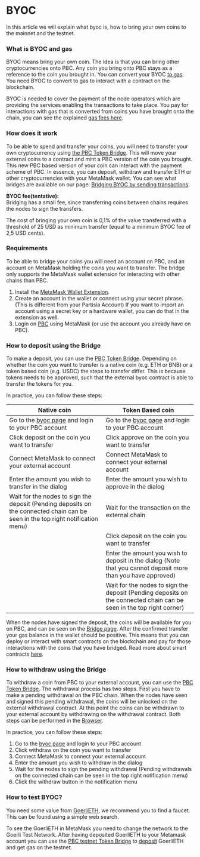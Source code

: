 # BYOC
In this article we will explain what byoc is, how to bring your own coins to the mainnet and the testnet.

### What is BYOC and gas

BYOC means bring your own coin. The idea is that you can bring other cryptocurrencies onto PBC. 
Any coin you bring onto PBC stays as a reference to the coin you brought in. 
You can convert your BYOC [to gas](../smart-contracts/gas/transaction-gas-prices.md). 
You need BYOC to convert to gas to interact with a contract on the blockchain.

BYOC is needed to cover the payment of the node operators which are providing the services enabling the transactions to take place. 
You pay for interactions with gas that is converted from coins you have brought onto the chain, you can see the explained [gas fees here](../smart-contracts/gas/transaction-gas-prices.md). 

### How does it work

To be able to spend and transfer your coins, you will need to transfer your own cryptocurrency using [the PBC Token Bridge](https://browser.partisiablockchain.com/account?tab=byoc). 
This will move your external coins to a contract and mint a PBC version of the coin you brought. 
This new PBC based version of your coin can interact with the payment scheme of PBC. 
In essence, you can deposit, withdraw and transfer ETH or other cryptocurrencies with your MetaMask wallet.
You can see what bridges are available on our page: [Bridging BYOC by sending transactions](bridging-byoc-by-sending-transactions.md).

**BYOC fee(tentative):** <br/>
Bridging has a small fee, since transferring coins between chains requires the nodes to sign the transfers.

The cost of bringing your own coin is 0,1% of the value transferred with a threshold of 25 USD as minimum transfer 
(equal to a minimum BYOC fee of 2,5 USD cents).

### Requirements
[//]: # ( TODO not sure we want how to create accounts to be a part of this page)
To be able to bridge your coins you will need an account on PBC, and an account on MetaMask holding the
coins you want to transfer. The bridge only supports the MetaMask wallet extension for interacting with
other chains than PBC.

1. Install the [MetaMask Wallet Extension](https://metamask.io/download/).
2. Create an account in the wallet or connect using your secret phrase. (This is different from your Partisia Account)
   If you want to import an account using a secret key or a hardware wallet, you can do that in the extension as well.
3. Login on [PBC](https://browser.partisiablockchain.com/account?tab=byoc) using MetaMask (or use the account you already have on PBC).

### How to deposit using the Bridge

To make a deposit, you can use the [PBC Token Bridge](https://browser.partisiablockchain.com/account?tab=byoc).
Depending on whether the coin you want to transfer is a native coin (e.g. ETH or BNB) or a token based coin (e.g. USDC) the steps to transfer
differ. This is because tokens needs to be approved, such that the external byoc contract is able to transfer the tokens for you.

In practice, you can follow these steps:

| Native coin                                                                                                                     | Token Based coin                                                                                                     |
|---------------------------------------------------------------------------------------------------------------------------------|----------------------------------------------------------------------------------------------------------------------|
| Go to the [byoc page](https://browser.partisiablockchain.com/account?tab=byoc) and login to your PBC account                    | Go to the [byoc page](https://browser.partisiablockchain.com/account?tab=byoc) and login to your PBC account         |
| Click deposit on the coin you want to transfer                                                                                  | Click approve on the coin you want to transfer                                                                       |
| Connect MetaMask to connect your external account                                                                               | Connect MetaMask to connect your external account                                                                    |
| Enter the amount you wish to transfer in the dialog                                                                             | Enter the amount you wish to approve in the dialog                                                                   |
| Wait for the nodes to sign the deposit (Pending deposits on the connected chain can be seen in the top right notification menu) | Wait for the transaction on the external chain                                                                       |
|                                                                                                                                 | Click deposit on the coin you want to transfer                                                                       |
|                                                                                                                                 | Enter the amount you wish to deposit in the dialog (Note that you cannot deposit more than you have approved)        |
|                                                                                                                                 | Wait for the nodes to sign the deposit (Pending deposits on the connected chain can be seen in the top right corner) |

When the nodes have signed the deposit, the coins will be available for you on PBC, and can be seen on the [Bridge page](https://browser.partisiablockchain.com/account?tab=byoc).
After the confirmed transfer your gas balance in the wallet should be positive. This means that you can deploy or interact with smart contracts on the blockchain and pay for those interactions with the coins that you have bridged. 
Read more about smart contracts [here](../smart-contracts/what-is-a-smart-contract.md).


### How to withdraw using the Bridge

To withdraw a coin from PBC to your external account, you can use the [PBC Token Bridge](https://browser.partisiablockchain.com/account?tab=byoc).
The withdrawal process has two steps. First you have to make a pending withdrawal on the PBC chain.
When the nodes have seen and signed this pending withdrawal, the coins will be unlocked on the external
withdrawal contract. At this point the coins can be withdrawn to your external account by withdrawing on
the withdrawal contract. Both steps can be performed in the [Browser](https://browser.partisiablockchain.com/account?tab=byoc).

In practice, you can follow these steps:

1. Go to the [byoc page](https://browser.partisiablockchain.com/account?tab=byoc) and login to your PBC account
2. Click withdraw on the coin you want to transfer
3. Connect MetaMask to connect your external account
4. Enter the amount you wish to withdraw in the dialog
5. Wait for the nodes to sign the pending withdrawal (Pending withdrawals on the connected chain can be seen in the top right notification menu)
6. Click the withdraw button in the notification menu

### How to test BYOC?
You need some value from [GoerliETH](https://goerli.etherscan.io/address/0x4818370f9d55fb34de93e200076533696c4531f3), we recommend you to find a faucet. This can be found using a simple web search. 

To see the GoerliETH in MetaMask you need to change the network to the Goerli Test Network. 
After having deposited GoerliETH to your Metamask account you can use the [PBC testnet Token Bridge](https://browser.testnet.partisiablockchain.com/account?tab=byoc) to [deposit](#how-to-deposit-using-the-bridge) GoerliETH and get gas on the testnet.
